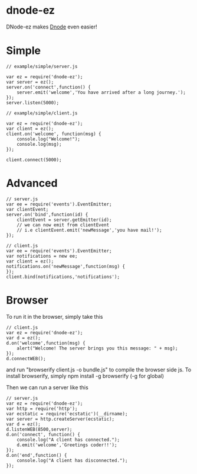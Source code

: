 dnode-ez
========

DNode-ez makes [Dnode](https://github.com/substack/dnode) even easier!

Simple 
======  

    // example/simple/server.js 

    var ez = require('dnode-ez');
    var server = ez();
    server.on('connect',function() {
        server.emit('welcome','You have arrived after a long journey.');
    });
    server.listen(5000);
    
    // example/simple/client.js

    var ez = require('dnode-ez');
    var client = ez();
    client.on('welcome', function(msg) {
        console.log("Welcome!");
        console.log(msg);
    });

    client.connect(5000);


Advanced
========

    // server.js
    var ee = require('events').EventEmitter;
    var clientEvent;
    server.on('bind',function(id) {
        clientEvent = server.getEmitter(id);
        // we can now emit from clientEvent
        // i.e clientEvent.emit('newMessage','you have mail!');
    }); 

    // client.js
    var ee = require('events').EventEmitter;
    var notifications = new ee;
    var client = ez();
    notifications.on('newMessage',function(msg) {
    });
    client.bind(notifications,'notifications');

Browser
=======

To run it in the browser, simply take this

    // client.js
    var ez = require('dnode-ez');
    var d = ez();
    d.on('welcome',function(msg) {
        alert("Welcome! The server brings you this message: " + msg);
    });
    d.connectWEB();

and run "browserify client.js -o bundle.js" to compile the browser side js. To install browserify, simply npm install -g browserify (-g for global)

Then we can run a server like this

    // server.js
    var ez = require('dnode-ez');
    var http = require('http');
    var ecstatic = require('ecstatic')(__dirname);
    var server = http.createServer(ecstatic);
    var d = ez();
    d.listenWEB(8500,server);
    d.on('connect', function() {
        console.log("A client has connected.");
        d.emit('welcome','Greetings coder!!');
    });
    d.on('end',function() {
        console.log("A client has disconnected.");
    });

